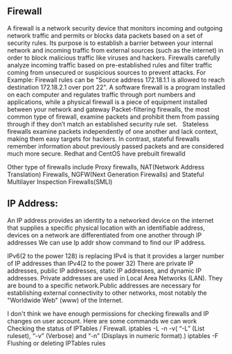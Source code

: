 ## Firewall
A firewall is a network security device that monitors incoming and outgoing network traffic and permits or blocks data packets based on a set of security rules. Its purpose is to establish a barrier between your internal network and incoming traffic from external sources (such as the internet) in order to block malicious traffic like viruses and hackers.
Firewalls carefully analyze incoming traffic based on pre-established rules and filter traffic coming from unsecured or suspicious sources to prevent attacks. For Example:  Firewall rules can be "Source address 172.18.1.1 is allowed to reach destination 172.18.2.1 over port 22". 
A software firewall is a program installed on each computer and regulates traffic through port numbers and applications, while a physical firewall is a piece of equipment installed between your network and gateway
Packet-filtering firewalls, the most common type of firewall, examine packets and prohibit them from passing through if they don’t match an established security rule set. 
 Stateless firewalls examine packets independently of one another and lack context, making them easy targets for hackers. In contrast, stateful firewalls remember information about previously passed packets and are considered much more secure.
Redhat and CentOS have prebuilt firewalld

Other type of firewalls include Proxy firewalls, NAT(Network Address Translation) Firewalls, NGFW(Next Generation Firewalls) and Stateful Multilayer Inspection Firewalls(SMLI)

## IP Address:
An IP address provides an identity to a networked device on the internet that supplies a specific physical location with an identifiable address, devices on a network are differentiated from one another through IP addresses
We can use Ip addr show command to find our IP address.

IPv6(2 to the power 128) is replacing IPv4 is that it provides a larger number of IP addresses than IPv4(2 to the power 32)
There are private IP addresses, public IP addresses, static IP addresses, and dynamic IP addresses.
Private addresses are used in Local Area Networks (LAN). They are bound to a specific network.Public addresses are necessary for establishing external connectivity to other networks, most notably the "Worldwide Web" (www) of the Internet.

I don't think we have enough permissions for checking firewalls and IP changes on user account. Here are some commands we can work
Checking the status of IPTables / Firewall. 
iptables -L -n -v( “-L” (List ruleset), “-v” (Verbose) and “-n” (Displays in numeric format).)
iptables -F  Flushing or deleting IPTables rules
